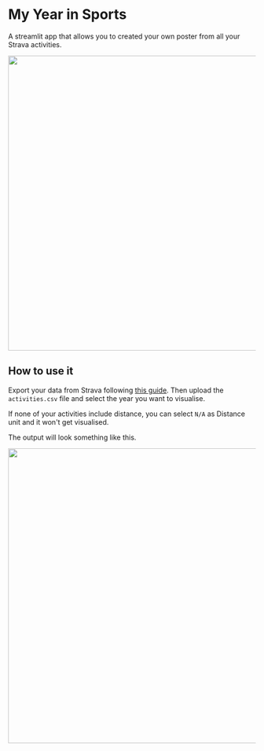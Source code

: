 # My Year in Sports

A streamlit app that allows you to created your own poster from all your Strava activities. 

<img src="https://github.com/user-attachments/assets/8006efc9-d6db-486f-b57b-ef0d12df1fa5" width="600">

## How to use it

Export your data from Strava following [this guide](https://support.strava.com/hc/en-us/articles/216918437-Exporting-your-Data-and-Bulk-Export). Then upload the `activities.csv` file and select the year you want to visualise. 

If none of your activities include distance, you can select `N/A` as Distance unit and it won't get visualised. 

The output will look something like this. 

<img src="https://github.com/user-attachments/assets/af82338d-e174-48ae-ad03-95f0823a2ead" width="600">

